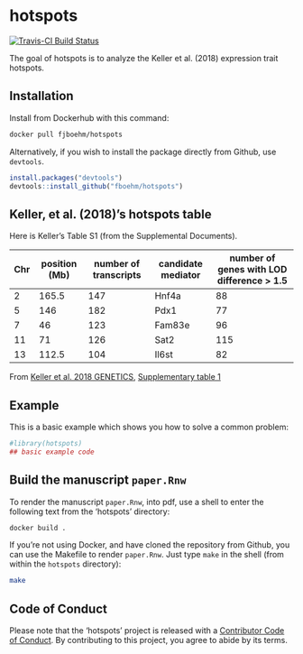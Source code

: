 
<!-- README.md is generated from README.Rmd. Please edit that file -->

# hotspots

<!-- badges: start -->

[![Travis-CI Build
Status](https://travis-ci.org/fboehm/qtl2hotspots.svg?branch=master)](https://travis-ci.org/fboehm/qtl2hotspots)

<!-- badges: end -->

The goal of hotspots is to analyze the Keller et al. (2018) expression
trait hotspots.

## Installation

Install from Dockerhub with this command:

``` bash
docker pull fjboehm/hotspots
```

Alternatively, if you wish to install the package directly from Github,
use `devtools`.

``` r
install.packages("devtools")
devtools::install_github("fboehm/hotspots")
```

## Keller, et al. (2018)’s hotspots table

Here is Keller’s Table S1 (from the Supplemental
Documents).

| Chr | position (Mb) | number of transcripts | candidate mediator | number of genes with LOD difference \> 1.5 |
| --- | ------------- | --------------------- | ------------------ | ------------------------------------------ |
| 2   | 165.5         | 147                   | Hnf4a              | 88                                         |
| 5   | 146           | 182                   | Pdx1               | 77                                         |
| 7   | 46            | 123                   | Fam83e             | 96                                         |
| 11  | 71            | 126                   | Sat2               | 115                                        |
| 13  | 112.5         | 104                   | Il6st              | 82                                         |

From [Keller et al. 2018
GENETICS](https://www.genetics.org/content/209/1/335), [Supplementary
table 1](https://figshare.com/articles/Supplemental_Material_for_Attie_et_al_2018_in_review_/5977459)

## Example

This is a basic example which shows you how to solve a common problem:

``` r
#library(hotspots)
## basic example code
```

## Build the manuscript `paper.Rnw`

To render the manuscript `paper.Rnw`, into pdf, use a shell to enter the
following text from the ‘hotspots’ directory:

``` bash
docker build .
```

If you’re not using Docker, and have cloned the repository from Github,
you can use the Makefile to render `paper.Rnw`. Just type `make` in the
shell (from within the `hotspots` directory):

``` bash
make
```

## Code of Conduct

Please note that the ‘hotspots’ project is released with a [Contributor
Code of Conduct](.github/CODE_OF_CONDUCT.md). By contributing to this
project, you agree to abide by its terms.
